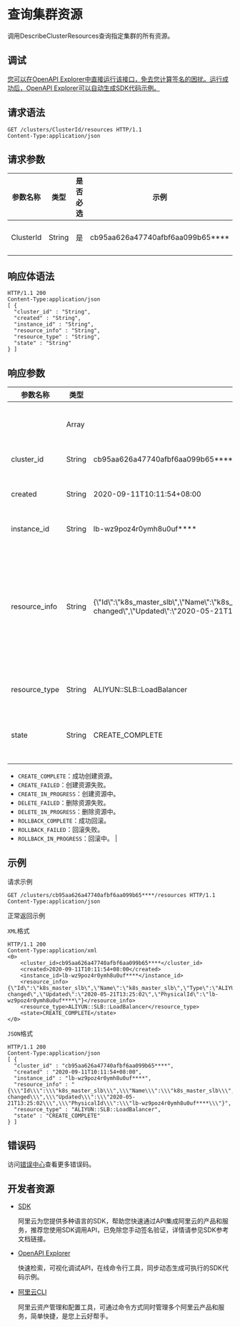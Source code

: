 # 查询集群资源

调用DescribeClusterResources查询指定集群的所有资源。

## 调试

[您可以在OpenAPI Explorer中直接运行该接口，免去您计算签名的困扰。运行成功后，OpenAPI Explorer可以自动生成SDK代码示例。](https://api.aliyun.com/#product=CS&api=DescribeClusterResources&type=ROA&version=2015-12-15)

## 请求语法

```
GET /clusters/ClusterId/resources HTTP/1.1 
Content-Type:application/json
```

## 请求参数

|参数名称|类型|是否必选|示例|说明|
|----|--|----|--|--|
|ClusterId|String|是|cb95aa626a47740afbf6aa099b65\*\*\*\*|集群ID。 |

## 响应体语法

```
HTTP/1.1 200
Content-Type:application/json
[ {
  "cluster_id" : "String",
  "created" : "String",
  "instance_id" : "String",
  "resource_info" : "String",
  "resource_type" : "String",
  "state" : "String"
} ]
```

## 响应参数

|参数名称|类型|示例|说明|
|----|--|--|--|
| |Array| |资源对象列表。 |
|cluster\_id|String|cb95aa626a47740afbf6aa099b65\*\*\*\*|集群ID。 |
|created|String|2020-09-11T10:11:54+08:00|资源创建时间。 |
|instance\_id|String|lb-wz9poz4r0ymh8u0uf\*\*\*\*|资源ID。 |
|resource\_info|String|\{\\"Id\\":\\"k8s\_master\_slb\\",\\"Name\\":\\"k8s\_master\_slb\\",\\"Type\\":\\"ALIYUN::SLB::LoadBalancer\\",\\"Status\\":\\"CREATE\_COMPLETE\\",\\"StatusReason\\":\\"state changed\\",\\"Updated\\":\\"2020-05-21T13:25:02\\",\\"PhysicalId\\":\\"lb-wz9poz4r0ymh8u0uf\*\*\*\*\\"\}|资源信息。关于资源的源信息，请参见[点击详情](~~133836~~)。 |
|resource\_type|String|ALIYUN::SLB::LoadBalancer|资源类型。 |
|state|String|CREATE\_COMPLETE|资源状态。可选值：

 -   `CREATE_COMPLETE`：成功创建资源。
-   `CREATE_FAILED`：创建资源失败。
-   `CREATE_IN_PROGRESS`：创建资源中。
-   `DELETE_FAILED`：删除资源失败。
-   `DELETE_IN_PROGRESS`：删除资源中。
-   `ROLLBACK_COMPLETE`：成功回滚。
-   `ROLLBACK_FAILED`：回滚失败。
-   `ROLLBACK_IN_PROGRESS`：回滚中。 |

## 示例

请求示例

```
GET /clusters/cb95aa626a47740afbf6aa099b65****/resources HTTP/1.1 
Content-Type:application/json
```

正常返回示例

`XML`格式

```
HTTP/1.1 200
Content-Type:application/xml
<0>
    <cluster_id>cb95aa626a47740afbf6aa099b65****</cluster_id>
    <created>2020-09-11T10:11:54+08:00</created>
    <instance_id>lb-wz9poz4r0ymh8u0uf****</instance_id>
    <resource_info>{\"Id\":\"k8s_master_slb\",\"Name\":\"k8s_master_slb\",\"Type\":\"ALIYUN::SLB::LoadBalancer\",\"Status\":\"CREATE_COMPLETE\",\"StatusReason\":\"state changed\",\"Updated\":\"2020-05-21T13:25:02\",\"PhysicalId\":\"lb-wz9poz4r0ymh8u0uf****\"}</resource_info>
    <resource_type>ALIYUN::SLB::LoadBalancer</resource_type>
    <state>CREATE_COMPLETE</state>
</0>
```

`JSON`格式

```
HTTP/1.1 200
Content-Type:application/json
[ {
  "cluster_id" : "cb95aa626a47740afbf6aa099b65****",
  "created" : "2020-09-11T10:11:54+08:00",
  "instance_id" : "lb-wz9poz4r0ymh8u0uf****",
  "resource_info" : "{\\\"Id\\\":\\\"k8s_master_slb\\\",\\\"Name\\\":\\\"k8s_master_slb\\\",\\\"Type\\\":\\\"ALIYUN::SLB::LoadBalancer\\\",\\\"Status\\\":\\\"CREATE_COMPLETE\\\",\\\"StatusReason\\\":\\\"state changed\\\",\\\"Updated\\\":\\\"2020-05-21T13:25:02\\\",\\\"PhysicalId\\\":\\\"lb-wz9poz4r0ymh8u0uf****\\\"}",
  "resource_type" : "ALIYUN::SLB::LoadBalancer",
  "state" : "CREATE_COMPLETE"
} ]
```

## 错误码

访问[错误中心](https://error-center.aliyun.com/status/product/CS)查看更多错误码。

## 开发者资源

-   [SDK](https://next.api.aliyun.com/api-tools/sdk/CS?version=2015-12-15&)

    阿里云为您提供多种语言的SDK，帮助您快速通过API集成阿里云的产品和服务，推荐您使用SDK调用API，已免除您手动签名验证，详情请参见SDK参考文档链接。

-   [OpenAPI Explorer](https://next.api.aliyun.com/api/CS/2015-12-15/DescribeClusterResources)

    快速检索，可视化调试API，在线命令行工具，同步动态生成可执行的SDK代码示例。

-   [阿里云CLI](https://github.com/aliyun/aliyun-cli)

    阿里云资产管理和配置工具，可通过命令方式同时管理多个阿里云产品和服务，简单快捷，是您上云好帮手。


